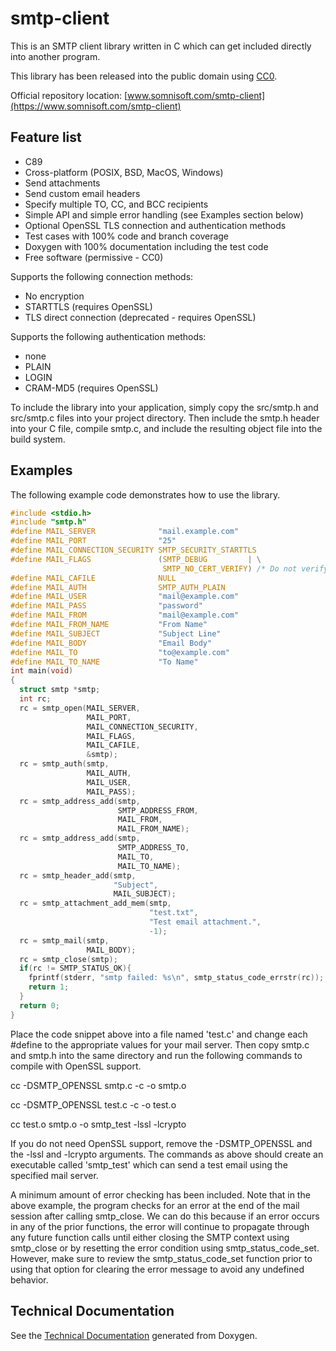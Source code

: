 # smtp-client

This is an SMTP client library written in C which can get included
directly into another program.

This library has been released into the public domain using [CC0](https://creativecommons.org/publicdomain/zero/1.0/).

Official repository location:
[www.somnisoft.com/smtp-client](https://www.somnisoft.com/smtp-client)

## Feature list
* C89
* Cross-platform (POSIX, BSD, MacOS, Windows)
* Send attachments
* Send custom email headers
* Specify multiple TO, CC, and BCC recipients
* Simple API and simple error handling (see Examples section below)
* Optional OpenSSL TLS connection and authentication methods
* Test cases with 100% code and branch coverage
* Doxygen with 100% documentation including the test code
* Free software (permissive - CC0)

Supports the following connection methods:
* No encryption
* STARTTLS (requires OpenSSL)
* TLS direct connection (deprecated - requires OpenSSL)

Supports the following authentication methods:
* none
* PLAIN
* LOGIN
* CRAM-MD5 (requires OpenSSL)

To include the library into your application, simply copy the src/smtp.h and
src/smtp.c files into your project directory. Then include the smtp.h header
into your C file, compile smtp.c, and include the resulting object file into
the build system.

## Examples
The following example code demonstrates how to use the library.

```C
#include <stdio.h>
#include "smtp.h"
#define MAIL_SERVER              "mail.example.com"
#define MAIL_PORT                "25"
#define MAIL_CONNECTION_SECURITY SMTP_SECURITY_STARTTLS
#define MAIL_FLAGS               (SMTP_DEBUG         | \
                                  SMTP_NO_CERT_VERIFY) /* Do not verify cert. */
#define MAIL_CAFILE              NULL
#define MAIL_AUTH                SMTP_AUTH_PLAIN
#define MAIL_USER                "mail@example.com"
#define MAIL_PASS                "password"
#define MAIL_FROM                "mail@example.com"
#define MAIL_FROM_NAME           "From Name"
#define MAIL_SUBJECT             "Subject Line"
#define MAIL_BODY                "Email Body"
#define MAIL_TO                  "to@example.com"
#define MAIL_TO_NAME             "To Name"
int main(void)
{
  struct smtp *smtp;
  int rc;
  rc = smtp_open(MAIL_SERVER,
                 MAIL_PORT,
                 MAIL_CONNECTION_SECURITY,
                 MAIL_FLAGS,
                 MAIL_CAFILE,
                 &smtp);
  rc = smtp_auth(smtp,
                 MAIL_AUTH,
                 MAIL_USER,
                 MAIL_PASS);
  rc = smtp_address_add(smtp,
                        SMTP_ADDRESS_FROM,
                        MAIL_FROM,
                        MAIL_FROM_NAME);
  rc = smtp_address_add(smtp,
                        SMTP_ADDRESS_TO,
                        MAIL_TO,
                        MAIL_TO_NAME);
  rc = smtp_header_add(smtp,
                       "Subject",
                       MAIL_SUBJECT);
  rc = smtp_attachment_add_mem(smtp,
                               "test.txt",
                               "Test email attachment.",
                               -1);
  rc = smtp_mail(smtp,
                 MAIL_BODY);
  rc = smtp_close(smtp);
  if(rc != SMTP_STATUS_OK){
    fprintf(stderr, "smtp failed: %s\n", smtp_status_code_errstr(rc));
    return 1;
  }
  return 0;
}
```

Place the code snippet above into a file named 'test.c' and change each #define
to the appropriate values for your mail server. Then copy smtp.c and smtp.h
into the same directory and run the following commands to compile with OpenSSL
support.

cc -DSMTP_OPENSSL smtp.c -c -o smtp.o

cc -DSMTP_OPENSSL test.c -c -o test.o

cc test.o smtp.o -o smtp_test -lssl -lcrypto

If you do not need OpenSSL support, remove the -DSMTP_OPENSSL and the
-lssl and -lcrypto arguments. The commands as above should create an
executable called 'smtp_test' which can send a test email using the specified
mail server.

A minimum amount of error checking has been included. Note that in the above
example, the program checks for an error at the end of the mail session after
calling smtp_close. We can do this because if an error occurs in any of the
prior functions, the error will continue to propagate through any future
function calls until either closing the SMTP context using smtp_close or by
resetting the error condition using smtp_status_code_set. However, make sure to
review the smtp_status_code_set function prior to using that option for
clearing the error message to avoid any undefined behavior.

## Technical Documentation
See the [Technical Documentation](https://www.somnisoft.com/smtp-client/technical-documentation/index.html) generated from Doxygen.

